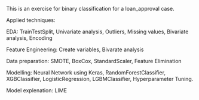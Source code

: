This is an exercise for binary classification for a loan_approval case. 

Applied techniques: 

EDA: TrainTestSplit, Univariate analysis, Outliers, Missing values, Bivariate analysis, Encoding 

Feature Engineering: Create variables, Bivarate analysis

Data preparation: SMOTE, BoxCox, StandardScaler, Feature Elimination

Modelling: Neural Network using Keras, RandomForestClassifier, XGBClassifier, LogisticRegression, LGBMClassifier, Hyperparameter Tuning. 

Model explenation: LIME
